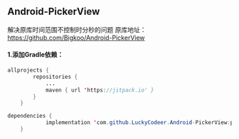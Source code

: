 
## Android-PickerView

解决原库时间范围不控制时分秒的问题
原库地址：https://github.com/Bigkoo/Android-PickerView

#### 1.添加Gradle依赖：
```java
allprojects {
		repositories {
			...
			maven { url 'https://jitpack.io' }
		}
	}

dependencies {
	        implementation 'com.github.LuckyCodeer.Android-PickerView:pickerview:4.2.3'
	}
```
